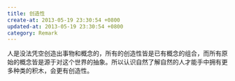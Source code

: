 ```yaml
---
title: 创造性
create-at: 2013-05-19 23:30:54 +0800
updated-at: 2013-05-19 23:30:54 +0800
category: Remark
---
```


人是没法凭空创造出事物和概念的，所有的创造性皆是已有概念的组合，而所有原始的概念皆是源于对这个世界的抽象。所以认识自然了解自然的人才能手中拥有更多种类的积木，会更有创造性。
